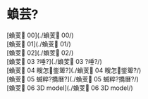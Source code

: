 ﻿---
layout: default
---

# 蝜芸?

[蝜芰 00](./蝜芰 00/)  
[蝜芰 01](./蝜芰 01/)  
[蝜芰 02](./蝜芰 02/)  
[蝜芰 03 ?唾?](./蝜芰 03 ?唾?/)  
[蝜芰 04 瞍怎鈭箄?](./蝜芰 04 瞍怎鈭箄?/)  
[蝜芰 05 蝛粹?撟曆?](./蝜芰 05 蝛粹?撟曆?/)  
[蝜芰 06 3D model](./蝜芰 06 3D model/)  
